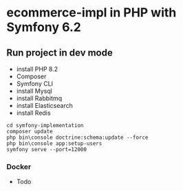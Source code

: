 # ecommerce-impl in PHP with Symfony 6.2

## Run project in dev mode

* install PHP 8.2
* Composer
* Symfony CLI
* install Mysql
* install Rabbitmq
* install Elasticsearch
* install Redis

```
cd symfony-implementation
composer update
php bin\console doctrine:schema:update --force
php bin\console app:setup-users
symfony serve --port=12000
```


### Docker
* Todo